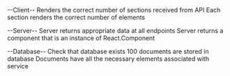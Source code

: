 --Client--
Renders the correct number of sections received from API
Each section renders the correct number of elements

--Server--
Server returns appropriate data at all endpoints
Server returns a component that is an instance of React.Component


--Database--
Check that database exists
100 documents are stored in database
Documents have all the necessary elements associated with service
